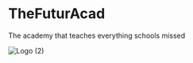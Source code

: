 # TheFuturAcad
The academy that teaches everything schools missed

![Logo (2)](https://user-images.githubusercontent.com/84092517/163519748-1c58cd11-79a4-4e65-a4ea-b66520c52f66.png)
